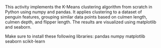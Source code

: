 This activity implements the K-Means clustering algorithm from scratch in Python using numpy and pandas. It applies clustering to a dataset of penguin features, grouping similar data points based on culmen length, culmen depth, and flipper length. The results are visualized using matplotlib and seaborn.

Make sure to install these following libraries: pandas numpy matplotlib seaborn scikit-learn